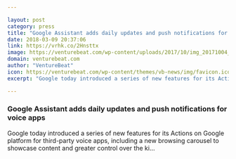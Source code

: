 ```yaml
---

layout: post
category: press
title: "Google Assistant adds daily updates and push notifications for voice apps"
date: 2018-03-09 20:37:06
link: https://vrhk.co/2Hnsttx
image: https://venturebeat.com/wp-content/uploads/2017/10/img_20171004_120656-2.jpg?fit=3838%2C2879&strip=all
domain: venturebeat.com
author: "VentureBeat"
icon: https://venturebeat.com/wp-content/themes/vb-news/img/favicon.ico
excerpt: "Google today introduced a series of new features for its Actions on Google platform for third-party voice apps, including a new browsing carousel to showcase content and greater control over the ki…"

---
```


### Google Assistant adds daily updates and push notifications for voice apps

Google today introduced a series of new features for its Actions on Google platform for third-party voice apps, including a new browsing carousel to showcase content and greater control over the ki…
